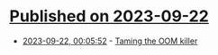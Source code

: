 # [Published on 2023-09-22](index.md)

* [2023-09-22, 00:05:52](https://lobste.rs/s/rm9xnh/taming_oom_killer) - [Taming the OOM killer](https://lwn.net/Articles/317814/)
